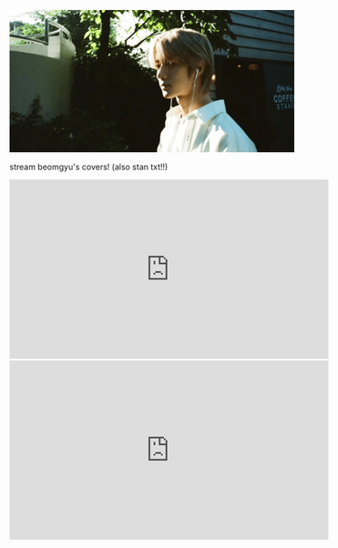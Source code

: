 ![gyuuuuu](https://github.com/mimagdaraog/mimagdaraog.github.io/blob/main/gyuuuuu.png)

stream beomgyu's covers! (also stan txt!!)

<iframe width="560" height="315" src="https://www.youtube.com/embed/11U47EtaPgY" title="YouTube video player" frameborder="0" allow="accelerometer; autoplay; clipboard-write; encrypted-media; gyroscope; picture-in-picture; web-share" allowfullscreen></iframe>
<iframe width="560" height="315" src="https://www.youtube.com/embed/SIr1EJLyZ20" title="YouTube video player" frameborder="0" allow="accelerometer; autoplay; clipboard-write; encrypted-media; gyroscope; picture-in-picture; web-share" allowfullscreen></iframe>
